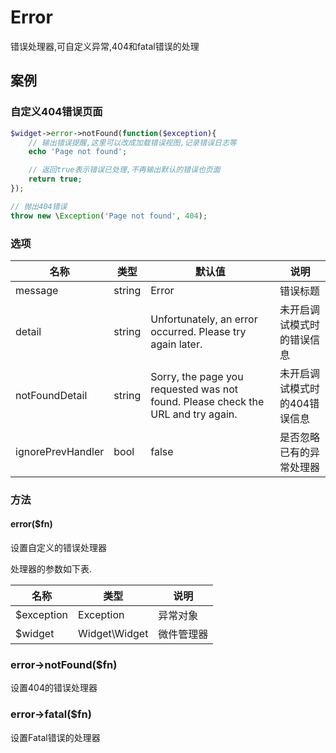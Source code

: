 Error
=====

错误处理器,可自定义异常,404和fatal错误的处理

案例
----

### 自定义404错误页面
```php
$widget->error->notFound(function($exception){
    // 输出错误提醒,这里可以改成加载错误视图,记录错误日志等
    echo 'Page not found';

    // 返回true表示错误已处理,不再输出默认的错误也页面
    return true;
});

// 抛出404错误
throw new \Exception('Page not found', 404);
```

### 选项

名称                | 类型   | 默认值                                                                           | 说明
--------------------|--------|----------------------------------------------------------------------------------|------
message             | string | Error                                                                            | 错误标题
detail              | string | Unfortunately, an error occurred. Please try again later.                        | 未开启调试模式时的错误信息
notFoundDetail      | string | Sorry, the page you requested was not found. Please check the URL and try again. | 未开启调试模式时的404错误信息
ignorePrevHandler   | bool   | false                                                                            | 是否忽略已有的异常处理器

### 方法

#### error($fn)
设置自定义的错误处理器

处理器的参数如下表.

名称        | 类型          | 说明
------------|---------------|------
$exception  | Exception     | 异常对象
$widget     | Widget\Widget | 微件管理器

### error->notFound($fn)
设置404的错误处理器

### error->fatal($fn)
设置Fatal错误的处理器
